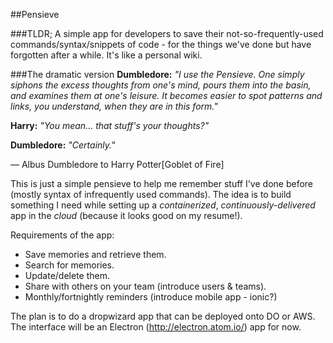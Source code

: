 ##Pensieve

###TLDR;
A simple app for developers to save their not-so-frequently-used commands/syntax/snippets of code - for the things we've done but have forgotten after a while.
It's like a personal wiki.

###The dramatic version
**Dumbledore:** _"I use the Pensieve. One simply siphons the excess thoughts from one's mind, pours them into the basin, and examines them at one's leisure. It becomes easier to spot patterns and links, you understand, when they are in this form."_

**Harry:** _"You mean... that stuff's your thoughts?"_

**Dumbledore:** _"Certainly."_

— Albus Dumbledore to Harry Potter[Goblet of Fire]

This is just a simple pensieve to help me remember stuff I've done before (mostly syntax of infrequently used commands).
The idea is to build something I need while setting up a _containerized_, _continuously-delivered_ app in the _cloud_ (because it looks good on my resume!).

Requirements of the app:
- Save memories and retrieve them.
- Search for memories.
- Update/delete them.
- Share with others on your team (introduce users & teams).
- Monthly/fortnightly reminders (introduce mobile app - ionic?)

The plan is to do a dropwizard app that can be deployed onto DO or AWS.
The interface will be an Electron (http://electron.atom.io/) app for now.
